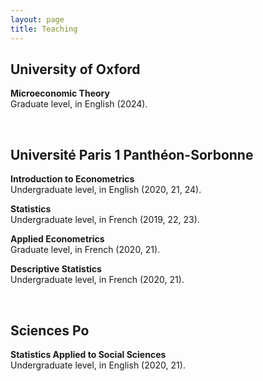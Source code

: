 ```yaml
---
layout: page
title: Teaching
---
```


## University of Oxford

**Microeconomic Theory** <br> 
Graduate level, in English (2024).

<br>

## Université Paris 1 Panthéon-Sorbonne

**Introduction to Econometrics** <br> 
Undergraduate level, in English (2020, 21, 24).

**Statistics** <br> 
Undergraduate level, in French (2019, 22, 23).

**Applied Econometrics** <br> 
Graduate level, in French (2020, 21).

**Descriptive Statistics** <br> 
Undergraduate level, in French (2020, 21).

<br>

## Sciences Po

**Statistics Applied to Social Sciences** <br> 
Undergraduate level, in English (2020, 21).
